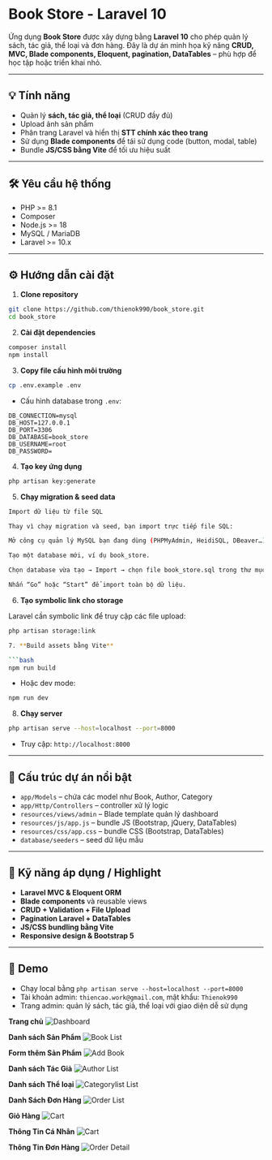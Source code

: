 # Book Store - Laravel 10

Ứng dụng **Book Store** được xây dựng bằng **Laravel 10** cho phép quản lý sách, tác giả, thể loại và đơn hàng. Đây là dự án minh họa kỹ năng **CRUD, MVC, Blade components, Eloquent, pagination, DataTables** – phù hợp để học tập hoặc triển khai nhỏ.

---

## 💡 Tính năng

-   Quản lý **sách, tác giả, thể loại** (CRUD đầy đủ)
-   Upload ảnh sản phẩm
-   Phân trang Laravel và hiển thị **STT chính xác theo trang**
-   Sử dụng **Blade components** để tái sử dụng code (button, modal, table)
-   Bundle **JS/CSS bằng Vite** để tối ưu hiệu suất

---

## 🛠️ Yêu cầu hệ thống

-   PHP >= 8.1
-   Composer
-   Node.js >= 18
-   MySQL / MariaDB
-   Laravel >= 10.x

---

## ⚙️ Hướng dẫn cài đặt

1. **Clone repository**

```bash
git clone https://github.com/thienok990/book_store.git
cd book_store
```

2. **Cài đặt dependencies**

```bash
composer install
npm install
```

3. **Copy file cấu hình môi trường**

```bash
cp .env.example .env
```

-   Cấu hình database trong `.env`:

```
DB_CONNECTION=mysql
DB_HOST=127.0.0.1
DB_PORT=3306
DB_DATABASE=book_store
DB_USERNAME=root
DB_PASSWORD=
```

4. **Tạo key ứng dụng**

```bash
php artisan key:generate
```

5. **Chạy migration & seed data**

```bash
Import dữ liệu từ file SQL

Thay vì chạy migration và seed, bạn import trực tiếp file SQL:

Mở công cụ quản lý MySQL bạn đang dùng (PHPMyAdmin, HeidiSQL, DBeaver…).

Tạo một database mới, ví dụ book_store.

Chọn database vừa tạo → Import → chọn file book_store.sql trong thư mục database.

Nhấn “Go” hoặc “Start” để import toàn bộ dữ liệu.

```

6. **Tạo symbolic link cho storage**

Laravel cần symbolic link để truy cập các file upload:

```bash
php artisan storage:link

7. **Build assets bằng Vite**

```bash
npm run build
```

-   Hoặc dev mode:

```bash
npm run dev
```

8. **Chạy server**

```bash
php artisan serve --host=localhost --port=8000
```

-   Truy cập: `http://localhost:8000`

---

## 📂 Cấu trúc dự án nổi bật

-   `app/Models` – chứa các model như Book, Author, Category
-   `app/Http/Controllers` – controller xử lý logic
-   `resources/views/admin` – Blade template quản lý dashboard
-   `resources/js/app.js` – bundle JS (Bootstrap, jQuery, DataTables)
-   `resources/css/app.css` – bundle CSS (Bootstrap, DataTables)
-   `database/seeders` – seed dữ liệu mẫu

---

## 🌟 Kỹ năng áp dụng / Highlight

-   **Laravel MVC & Eloquent ORM**
-   **Blade components** và reusable views
-   **CRUD + Validation + File Upload**
-   **Pagination Laravel + DataTables**
-   **JS/CSS bundling bằng Vite**
-   **Responsive design & Bootstrap 5**

---

## 🚀 Demo

-   Chạy local bằng `php artisan serve --host=localhost --port=8000`
-   Tài khoản admin: `thiencao.work@gmail.com`, mật khẩu: `Thienok990`
-   Trang admin: quản lý sách, tác giả, thể loại với giao diện dễ sử dụng


**Trang chủ**
![Dashboard](public/screenshots/index.jpeg)

**Danh sách Sản Phẩm**
![Book List](public/screenshots/products_list.jpeg)

**Form thêm Sản Phẩm**
![Add Book](public/screenshots/form_create_product.jpeg)

**Danh sách Tác Giả**
![Author List](public/screenshots/author_list.jpeg)

**Danh sách Thể loại**
![Categorylist List](public/screenshots/category_list.jpeg)

**Danh Sách Đơn Hàng**
![Order List](public/screenshots/orders.jpeg)

**Giỏ Hàng**
![Cart](public/screenshots/cart.jpeg)

**Thông Tin Cá Nhân**
![Cart](public/screenshots/personal_info.jpeg)

**Thông Tin Đơn Hàng**
![Order Detail](public/screenshots/order_detail.jpeg)
